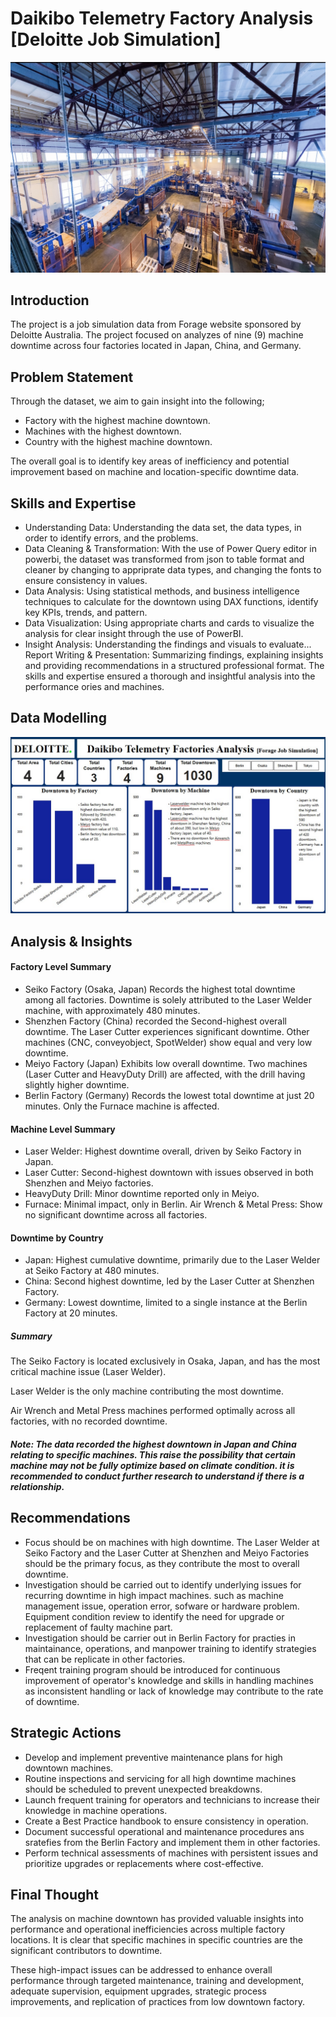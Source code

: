 # Daikibo Telemetry Factory Analysis [Deloitte Job Simulation]
![](Factory.jpg)

## Introduction 
The project is a job simulation data from Forage website sponsored by Deloitte Australia. The project focused on analyzes of nine (9) machine downtime across four factories located in Japan, China, and Germany. 

## Problem Statement
Through the dataset, we aim to gain insight into the following;
- Factory with the highest machine downtown.
- Machines with the highest downtown.
-  Country with the highest machine downtown.
  
The overall goal is to identify key areas of inefficiency and potential improvement based on machine and location-specific downtime data.

## Skills and Expertise
* Understanding Data: Understanding the data set, the data types, in order to identify errors, and the problems.
* Data Cleaning & Transformation: With the use of Power Query editor in powerbi, the dataset was transformed from json to table format and cleaner by changing to appriprate data types, and changing the fonts to ensure consistency in values.
* Data Analysis: Using statistical methods, and business intelligence techniques to calculate for the downtown using DAX functions, identify key KPIs, trends, and pattern.
* Data Visualization: Using appropriate charts and cards to visualize the analysis for clear insight through the use of PowerBI.
* Insight Analysis: Understanding the findings and visuals to evaluate...
Report Writing & Presentation: Summarizing findings, explaining insights and providing recommendations in a structured professional format. The skills and expertise ensured a thorough and insightful analysis into the performance ories and machines.

## Data Modelling 
![](D-jobsim.JPEG)

## Analysis & Insights
#### Factory Level Summary
* Seiko Factory (Osaka, Japan)
Records the highest total downtime among all factories. Downtime is solely attributed to the Laser Welder machine, with approximately 480 minutes.
* Shenzhen Factory (China) recorded the Second-highest overall downtime. The Laser Cutter experiences significant downtime.
Other machines (CNC, conveyobject, SpotWelder) show equal and very low downtime.
* Meiyo Factory (Japan) Exhibits low overall downtime. Two machines (Laser Cutter and HeavyDuty Drill) are affected, with the drill having slightly higher downtime.
* Berlin Factory (Germany)
Records the lowest total downtime at just 20 minutes.
Only the Furnace machine is affected.

#### Machine Level Summary
* Laser Welder: Highest downtime overall, driven by Seiko Factory in Japan.
* Laser Cutter: Second-highest downtown with issues observed in both Shenzhen and Meiyo factories.
* HeavyDuty Drill: Minor downtime reported only in Meiyo.
* Furnace: Minimal impact, only in Berlin.
Air Wrench & Metal Press: Show no significant downtime across all factories.

#### Downtime by Country
* Japan: Highest cumulative downtime, primarily due to the Laser Welder at Seiko Factory at 480 minutes.
* China: Second highest downtime, led by the Laser Cutter at Shenzhen Factory.
* Germany: Lowest downtime, limited to a single instance at the Berlin Factory at 20 minutes. 

##### Summary
The Seiko Factory is located exclusively in Osaka, Japan, and has the most critical machine issue (Laser Welder).

Laser Welder is the only machine contributing the most downtime.

Air Wrench and Metal Press machines performed optimally across all factories, with no recorded downtime.

##### _Note: The data recorded the highest downtown in Japan and China relating to specific  machines. This raise the possibility that certain machine may not be fully optimize based on climate condition. it is recommended to conduct further research to understand if there is a relationship._

## Recommendations
* Focus should be on machines with high downtime. The Laser Welder at Seiko Factory and the Laser Cutter at Shenzhen and Meiyo Factories should be the primary focus, as they contribute the most to overall downtime.
* Investigation should be carried out to identify underlying issues for recurring downtime in high impact machines. such as machine management issue, operation error, sofware or hardware problem. Equipment condition review to identify the need for upgrade or replacement of faulty machine part.
* Investigation should be carrier out in Berlin Factory for practies in maintainance, operations, and manpower training to identify strategies that can be replicate in other factories.
* Freqent training program should be introduced for continuous improvement of operator's knowledge and skills in handling machines as inconsistent handling or lack of knowledge may contribute to the rate of downtime.

## Strategic Actions
* Develop and implement preventive maintenance plans for high downtown machines.
* Routine inspections and servicing for all high downtime machines should be scheduled to prevent unexpected breakdowns.
* Launch frequent training for operators and technicians to increase their knowledge in machine operations.
* Create a Best Practice handbook to ensure consistency in operation.
* Document successful operational and maintenance procedures ans sratefies from the Berlin Factory and implement them in other factories.
* Perform technical assessments of machines with persistent issues and prioritize upgrades or replacements where cost-effective.

## Final Thought
The analysis on machine downtown has provided valuable insights into performance and operational inefficiencies across multiple factory locations. It is clear that specific machines in specific countries are the significant contributors to downtime. 

These high-impact issues can be addressed to enhance overall performance through targeted maintenance, training and development, adequate supervision, equipment upgrades, strategic process improvements, and replication of practices from low downtown factory. 
